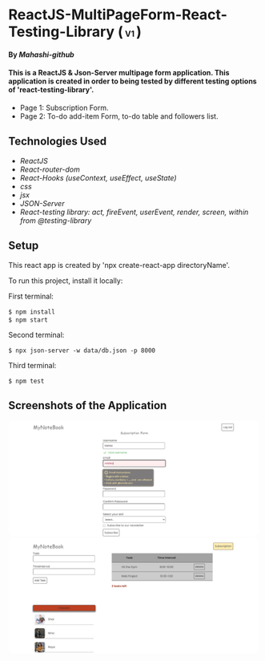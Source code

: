 # ReactJS-MultiPageForm-React-Testing-Library (<font size='3'> V1 </font>)

#### By _**Mahashi-github**_

#### This is a ReactJS & Json-Server multipage form application. This application is created in order to being tested by different testing options of 'react-testing-library'.

* Page 1: Subscription Form. 
* Page 2: To-do add-item Form, to-do table and followers list. 

## Technologies Used
* _ReactJS_
* _React-router-dom_
* _React-Hooks (useContext, useEffect, useState)_
* _css_
* _jsx_
* _JSON-Server_
* _React-testing library: act, fireEvent, userEvent, render, screen, within from @testing-library_

## Setup
This react app is created by 'npx create-react-app directoryName'. 

To run this project, install it locally:

First terminal:
```
$ npm install
$ npm start
```
Second terminal:
```
$ npx json-server -w data/db.json -p 8000
```
Third terminal:
```
$ npm test
```

## Screenshots of the Application
<p>
  <img src="screenshot1.jpg" style="border-radius: 10px" width="500">
  <img src="screenshot2.jpg" style="border-radius: 10px" width="500">
</p>